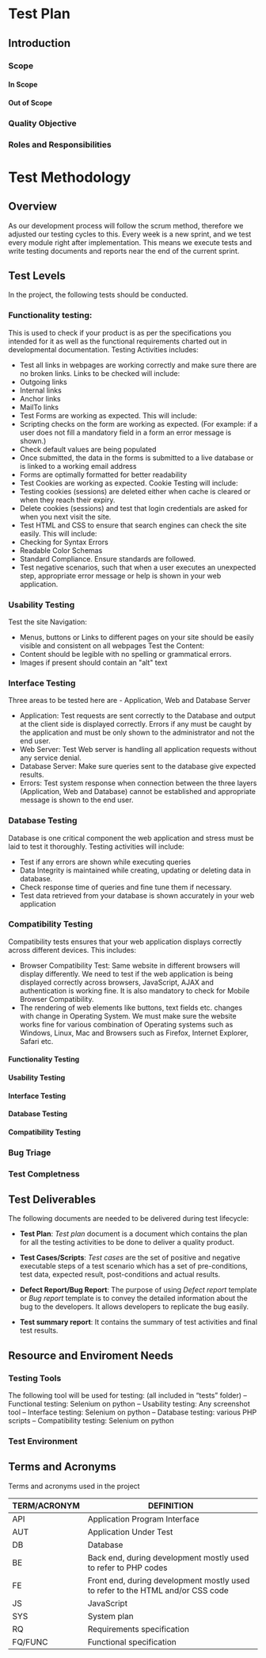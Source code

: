﻿# Test Plan

## Introduction

<!--About this document-->

### Scope

<!--TABLE-->

#### In Scope

<!--TABLE-->

#### Out of Scope

<!--TEXT-->

### Quality Objective

<!--TEXT-->

### Roles and Responsibilities

<!--TEXT-->

# Test Methodology

## Overview

As our development process will follow the scrum method, therefore we adjusted our testing cycles to this. Every week is a new sprint, and we test every module right after implementation. This means we execute tests and write testing documents and reports near the end of the current sprint.

## Test Levels

In the project, the following tests should be conducted.

###	Functionality testing:

This is used to check if your product is as per the specifications you intended for it as well as the functional requirements charted out in developmental documentation. Testing Activities includes:
- Test all links in webpages are working correctly and make sure there are no broken links.
Links to be checked will include:
- Outgoing links
- Internal links
- Anchor links
- MailTo links
- Test Forms are working as expected. This will include:
- Scripting checks on the form are working as expected. (For example: if a user does not fill a mandatory field in a form an error message is shown.)
- Check default values are being populated
- Once submitted, the data in the forms is submitted to a live database or is linked to a working email address
- Forms are optimally formatted for better readability
- Test Cookies are working as expected. Cookie Testing will include:
- Testing cookies (sessions) are deleted either when cache is cleared or when they reach their expiry.
- Delete cookies (sessions) and test that login credentials are asked for when you next visit the site.
- Test HTML and CSS to ensure that search engines can check the site easily. This will include:
- Checking for Syntax Errors
- Readable Color Schemas
- Standard Compliance. Ensure standards are followed.
- Test negative scenarios, such that when a user executes an unexpected step, appropriate error message or help is shown in your web application.

###	Usability Testing

Test the site Navigation:
- Menus, buttons or Links to different pages on your site should be easily visible and consistent on all webpages
Test the Content:
- Content should be legible with no spelling or grammatical errors.
- Images if present should contain an "alt" text

###	Interface Testing

Three areas to be tested here are - Application, Web and Database Server
- Application: Test requests are sent correctly to the Database and output at the client side is displayed correctly. Errors if any must be caught by the application and must be only shown to the administrator and not the end user.
- Web Server: Test Web server is handling all application requests without any service denial.
- Database Server: Make sure queries sent to the database give expected results.
- Errors: Test system response when connection between the three layers (Application, Web and Database) cannot be established and appropriate message is shown to the end user.

###	Database Testing

Database is one critical component the web application and stress must be laid to test it thoroughly. Testing activities will include:
- Test if any errors are shown while executing queries
- Data Integrity is maintained while creating, updating or deleting data in database.
- Check response time of queries and fine tune them if necessary.
- Test data retrieved from your database is shown accurately in your web application

###	Compatibility Testing

Compatibility tests ensures that your web application displays correctly across different devices. This includes:
- Browser Compatibility Test: Same website in different browsers will display differently. We need to test if the web application is being displayed correctly across browsers, JavaScript, AJAX and authentication is working fine. It is also mandatory to check for Mobile Browser Compatibility.
- The rendering of web elements like buttons, text fields etc. changes with change in Operating System. We must make sure the website works fine for various combination of Operating systems such as Windows, Linux, Mac and Browsers such as Firefox, Internet Explorer, Safari etc.

#### Functionality Testing

<!--TEXT-->

#### Usability Testing

<!--TEXT-->

#### Interface Testing

<!--TEXT-->

#### Database Testing

<!--TEXT-->

#### Compatibility Testing

<!--TEXT-->

### Bug Triage

<!--TEXT-->

### Test Completness

<!--TEXT-->

## Test Deliverables

The following documents are needed to be delivered during test lifecycle:

- **Test Plan**: *Test plan* document is a document which contains the plan for all the testing activities to be done to deliver a quality product.

- **Test Cases/Scripts**: *Test cases* are the set of positive and negative executable steps of a test scenario which has a set of pre-conditions, test data, expected result, post-conditions and actual results.

- **Defect Report/Bug Report**: The purpose of using *Defect report* template or *Bug report* template is to convey the detailed information about the bug to the developers. It allows developers to replicate the bug easily.

 - **Test summary report**: It contains the summary of test activities and final test results.

## Resource and Enviroment Needs

### Testing Tools

The following tool will be used for testing: (all included in “tests” folder)
– Functional testing: Selenium on python
– Usability testing: Any screenshot tool
– Interface testing: Selenium on python
– Database testing: various PHP scripts
– Compatibility testing: Selenium on python


### Test Environment

## Terms and Acronyms

Terms and acronyms used in the project

|TERM/ACRONYM                          | DEFINITION                       |
|-------------------------------|-----------------------------|
|   API | Application Program Interface|
| AUT |  Application Under Test |
| DB | Database |
| BE | Back end, during development mostly used to refer to PHP codes |
| FE | Front end, during development mostly used to refer to the HTML and/or CSS code |
| JS | JavaScript |
| SYS | System plan |
| RQ | Requirements specification |
| FQ/FUNC | Functional specification | 
